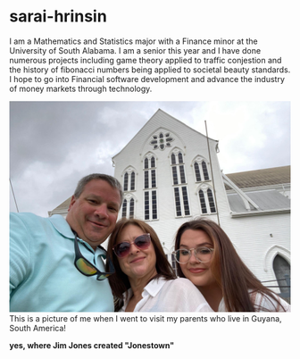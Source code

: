 # sarai-hrinsin

I am a Mathematics and Statistics major with a Finance minor at the University of South Alabama. I am a senior this year and I have done numerous projects including game theory applied to traffic conjestion and the history of fibonacci numbers being applied to societal beauty standards. I hope to go into Financial software development and advance the industry of money markets through technology.

![Alt text](<mom dad and me.jpg>)
This is a picture of me when I went to visit my parents who live in Guyana, South America!

**yes, where Jim Jones created "Jonestown"**
